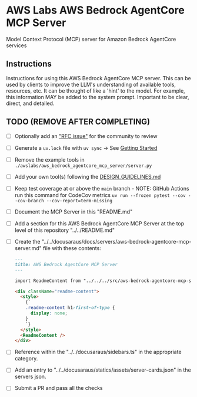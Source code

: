 # AWS Labs AWS Bedrock AgentCore MCP Server

Model Context Protocol (MCP) server for Amazon Bedrock AgentCore services

## Instructions

Instructions for using this AWS Bedrock AgentCore MCP server. This can be used by clients to improve the LLM's understanding of available tools, resources, etc. It can be thought of like a 'hint' to the model. For example, this information MAY be added to the system prompt. Important to be clear, direct, and detailed.

## TODO (REMOVE AFTER COMPLETING)

* [ ] Optionally add an ["RFC issue"](https://github.com/awslabs/mcp/issues) for the community to review
* [ ] Generate a `uv.lock` file with `uv sync` -> See [Getting Started](https://docs.astral.sh/uv/getting-started/)
* [ ] Remove the example tools in `./awslabs/aws_bedrock_agentcore_mcp_server/server.py`
* [ ] Add your own tool(s) following the [DESIGN_GUIDELINES.md](https://github.com/awslabs/mcp/blob/main/DESIGN_GUIDELINES.md)
* [ ] Keep test coverage at or above the `main` branch - NOTE: GitHub Actions run this command for CodeCov metrics `uv run --frozen pytest --cov --cov-branch --cov-report=term-missing`
* [ ] Document the MCP Server in this "README.md"
* [ ] Add a section for this AWS Bedrock AgentCore MCP Server at the top level of this repository "../../README.md"
* [ ] Create the "../../docusaraus/docs/servers/aws-bedrock-agentcore-mcp-server.md" file with these contents:

    ```markdown
    ---
    title: AWS Bedrock AgentCore MCP Server
    ---

    import ReadmeContent from "../../../src/aws-bedrock-agentcore-mcp-server/README.md";

    <div className="readme-content">
      <style>
        {`
        .readme-content h1:first-of-type {
          display: none;
        }
        `}
      </style>
      <ReadmeContent />
    </div>
    ```

* [ ] Reference within the "../../docusaraus/sidebars.ts" in the appropriate category.
* [ ] Add an entry to "../../docusaraus/statics/assets/server-cards.json" in the servers json.



* [ ] Submit a PR and pass all the checks
